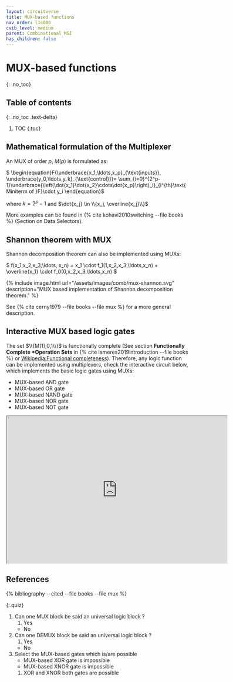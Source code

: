 ```yaml
---
layout: circuitverse
title: MUX-based functions
nav_order: l1s000
cvib_level: medium
parent: Combinational MSI
has_children: false
---
```



# MUX-based functions
{: .no_toc}


## Table of contents
{: .no_toc .text-delta}

1. TOC
{:toc}


## Mathematical formulation of the Multiplexer

An MUX of order $p$, $M(p)$ is formulated as:

$ \begin{equation}F(\underbrace{x_1,\ldots,x_p}\_{\text{inputs}}, \underbrace{y_0,\ldots,y_k}\_{\text{control}})= \sum\_{i=0}^{2^p-1}\underbrace{\left(\dot{x_1}\dot{x_2}\cdots\dot{x_p}\right)_i}\_{i^{th}\text{ Miniterm of }F}\cdot y_i \end{equation}$

where $k=2^p-1$ and $\dot{x_j} \in \\{x_j, \overline{x_j}\\}$

More examples can be found in {% cite kohavi2010switching --file books %} (Section on Data Selectors).


## Shannon theorem with MUX

Shannon decomposition theorem can also be implemented using MUXs:

$ f(x_1,x_2,x_3,\ldots, x_n) = x_1 \cdot f_1(1,x_2,x_3,\ldots,x_n) + \overline{x_1} \cdot f_0(0,x_2,x_3,\ldots,x_n) $

{% include image.html url="/assets/images/comb/mux-shannon.svg" description="MUX based implementation of Shannon decomposition theorem." %}

See {% cite cerny1979 --file books --file mux %} for a more general description.


## Interactive MUX based logic gates

The set $\\{M(1),0,1\\}$ is functionally complete (See section **Functionally Complete \*Operation Sets** in {% cite lameres2019introduction --file books %} or [Wikipedia:Functional completeness](https://en.wikipedia.org/w/index.php?title=Functional_completeness&oldid=986190082)). Therefore, any logic function can be implemented using multiplexers, check the interactive circuit below, which implements the basic logic gates using MUXs:

-   MUX-based AND gate
-   MUX-based OR gate
-   MUX-based NAND gate
-   MUX-based NOR gate
-   MUX-based NOT gate

<iframe width="600px" height="400px"
	src="https://circuitverse.org/simulator/embed/mux-based-not-gate"
	id="projectPreview" scrolling="no"
	title="MUX-based NOT gate"
	webkitAllowFullScreen mozAllowFullScreen allowFullScreen>
</iframe>


## References

{% bibliography --cited --file books --file mux %}

{:.quiz}

  1. Can one MUX block be said an universal logic block ?
     1. Yes
     * No
  2. Can one DEMUX block be said an universal logic block ?
     1. Yes
     * No
  3. Select the MUX-based gates which is/are possible
     * MUX-based XOR gate is impossible
     * MUX-based XNOR gate is impossible
	 1. XOR and XNOR both gates are possible
